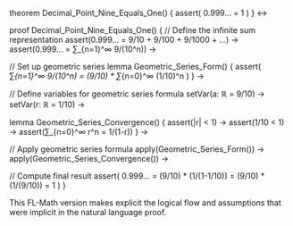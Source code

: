theorem Decimal_Point_Nine_Equals_One() {
  assert(
    0.999... = 1
  )
} ↔

proof Decimal_Point_Nine_Equals_One() {
  // Define the infinite sum representation
  assert(0.999... = 9/10 + 9/100 + 9/1000 + ...) →
  assert(0.999... = ∑_{n=1}^∞ 9/(10^n)) →
  
  // Set up geometric series
  lemma Geometric_Series_Form() {
    assert(
      ∑_{n=1}^∞ 9/(10^n) = (9/10) * ∑_{n=0}^∞ (1/10)^n
    )
  } →
  
  // Define variables for geometric series formula
  setVar(a: ℝ = 9/10) →
  setVar(r: ℝ = 1/10) →
  
  lemma Geometric_Series_Convergence() {
    assert(|r| < 1) →
    assert(1/10 < 1) →
    assert(∑_{n=0}^∞ r^n = 1/(1-r))
  } →
  
  // Apply geometric series formula
  apply(Geometric_Series_Form()) →
  apply(Geometric_Series_Convergence()) →
  
  // Compute final result
  assert(
    0.999... = (9/10) * (1/(1-1/10)) 
    = (9/10) * (1/(9/10)) 
    = 1
  )
}

This FL-Math version makes explicit the logical flow and assumptions that were implicit in the natural language proof.
